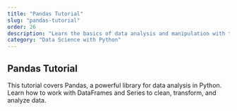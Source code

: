 ```yaml
---
title: "Pandas Tutorial"
slug: "pandas-tutorial"
order: 26
description: "Learn the basics of data analysis and manipulation with the Pandas library."
category: "Data Science with Python"
---
```


## Pandas Tutorial

This tutorial covers Pandas, a powerful library for data analysis in Python. Learn how to work with DataFrames and Series to clean, transform, and analyze data.
